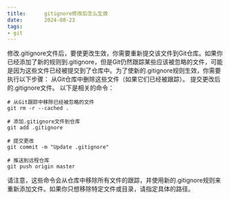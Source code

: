 ```yaml
---
title:      gitignore修改后怎么生效
date:       2024-08-23
tags:
- git
---
```


修改.gitignore文件后，要使更改生效，你需要重新提交该文件到Git仓库。如果你已经添加了新的规则到.gitignore，但是Git仍然跟踪某些应该被忽略的文件，可能是因为这些文件已经被提交到了仓库中。为了使新的.gitignore规则生效，你需要执行以下步骤：
从Git仓库中删除这些文件（如果它们已经被跟踪）。
提交更改后的.gitignore文件。
以下是相关的命令：
```
# 从Git跟踪中移除已经被忽略的文件
git rm -r --cached .
 
# 添加.gitignore文件到仓库
git add .gitignore
 
# 提交更改
git commit -m "Update .gitignore"
 
# 推送到远程仓库
git push origin master
```

请注意，这些命令会从仓库中移除所有文件的跟踪，并使用新的.gitignore规则来重新添加文件。如果你只想移除特定文件或目录，请指定具体的路径。